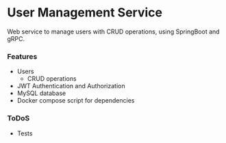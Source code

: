 # User Management Service
Web service to manage users with CRUD operations, using SpringBoot and gRPC.

### Features
- Users
  * CRUD operations
- JWT Authentication and Authorization
- MySQL database
- Docker compose script for dependencies

### ToDoS
- Tests